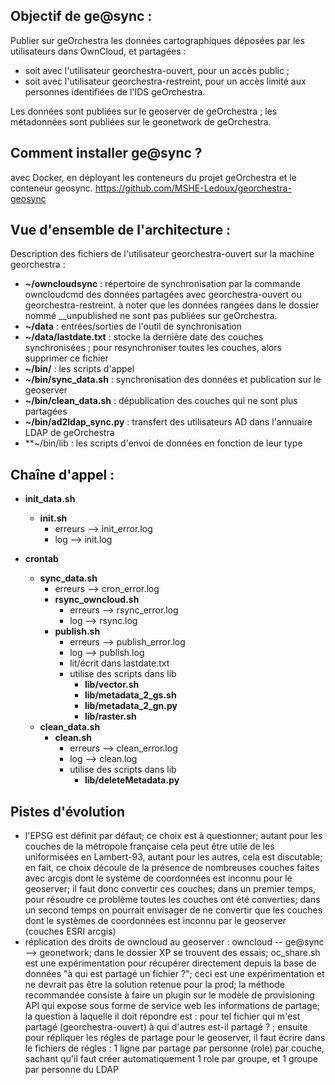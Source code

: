 Objectif de ge@sync :
---------------------
Publier sur geOrchestra les données cartographiques déposées par les utilisateurs dans OwnCloud, et partagées :
- soit avec l'utilisateur georchestra-ouvert, pour un accès public ; 
- soit avec l'utilisateur georchestra-restreint, pour un accès limité aux personnes identifiées de l'IDS geOrchestra.

Les données sont publiées sur le geoserver de geOrchestra ; les métadonnées sont publiées sur le geonetwork de geOrchestra.


Comment installer ge@sync ?
---------------------------
avec Docker, en déployant les conteneurs du projet geOrchestra et le conteneur geosync.
https://github.com/MSHE-Ledoux/georchestra-geosync


Vue d'ensemble de l'architecture :
----------------------------------

Description des fichiers de l'utilisateur georchestra-ouvert sur la machine georchestra :
* **~/owncloudsync** : répertoire de synchronisation par la commande owncloudcmd des données partagées avec georchestra-ouvert ou georchestra-restreint.
                       à noter que les données rangées dans le dossier nommé __unpublished ne sont pas publiées sur geOrchestra.
* **~/data** : entrées/sorties de l'outil de synchronisation
* **~/data/lastdate.txt** : stocke la dernière date des couches synchronisées ; pour resynchroniser toutes les couches, alors supprimer ce fichier
* **~/bin/** : les scripts d'appel
* **~/bin/sync_data.sh** : synchronisation des données et publication sur le geoserver
* **~/bin/clean_data.sh** : dépublication des couches qui ne sont plus partagées
* **~/bin/ad2ldap_sync.py** : transfert des utilisateurs AD dans l'annuaire LDAP de geOrchestra
* **~/bin/lib : les scripts d'envoi de données en fonction de leur type


Chaîne d'appel :
----------------

* **init_data.sh**
  * **init.sh**
    * erreurs --> init_error.log
    * log --> init.log
  
* **crontab**
  * **sync_data.sh**
    * erreurs --> cron_error.log
    * **rsync_owncloud.sh**
      * erreurs --> rsync_error.log
      * log --> rsync.log
    * **publish.sh**
      * erreurs --> publish_error.log
      * log --> publish.log
      * lit/écrit dans lastdate.txt
      * utilise des scripts dans lib
        * **lib/vector.sh**
		* **lib/metadata_2_gs.sh**
        * **lib/metadata_2_gn.py**
        * **lib/raster.sh**
  * **clean_data.sh**
    * **clean.sh**
      * erreurs --> clean_error.log
      * log --> clean.log
	  * utilise des scripts dans lib
	    * **lib/deleteMetadata.py**

Pistes d'évolution
------------------

* l'EPSG est définit par défaut; ce choix est à questionner; autant pour les couches de la métropole française cela peut être utile de les uniformisées en Lambert-93, autant pour les autres, cela est discutable; en fait, ce choix découle de la présence de nombreuses couches faites avec arcgis dont le système de coordonnées est inconnu pour le geoserver; il faut donc convertir ces couches; dans un premier temps, pour résoudre ce problème toutes les couches ont été converties; dans un second temps on pourrait envisager de ne convertir que les couches dont le systèmes de coordonnées est inconnu par le geoserver (couches ESRI arcgis)
* réplication des droits de owncloud au geoserver : owncloud -- ge@sync --> geonetwork; dans le dossier XP se trouvent des essais; oc_share.sh est une expérimentation pour récupérer directement depuis la base de données "à qui est partagé un fichier ?"; ceci est une expérimentation et ne devrait pas être la solution retenue pour la prod; la méthode recommandée consiste à faire un plugin sur le modèle de provisioning API qui expose sous forme de service web les informations de partage; la question à laquelle il doit répondre est : pour tel fichier qui m'est partagé (georchestra-ouvert) à qui d'autres est-il partagé ? ; ensuite  pour répliquer les régles de partage pour le geoserver, il faut écrire dans le fichiers de régles : 1 ligne par partage par personne (role) par couche, sachant qu'il faut créer automatiquement 1 role par groupe, et 1 groupe par personne du LDAP


